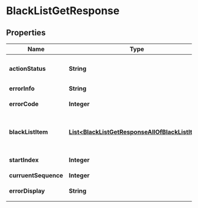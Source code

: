 

# BlackListGetResponse


## Properties

| Name | Type | Description | Notes |
|------------ | ------------- | ------------- | -------------|
|**actionStatus** | **String** | 请求处理的结果，OK 表示处理成功，FAIL 表示失败 |  [optional] |
|**errorInfo** | **String** | 错误信息 |  [optional] |
|**errorCode** | **Integer** | 错误码，0表示成功，非0表示失败 |  |
|**blackListItem** | [**List&lt;BlackListGetResponseAllOfBlackListItem&gt;**](BlackListGetResponseAllOfBlackListItem.md) | 黑名单对象数组，每一个黑名单对象都包括了 To_Account 和 AddBlackTimeStamp |  [optional] |
|**startIndex** | **Integer** | 下页拉取的起始位置，0表示已拉完 |  [optional] |
|**curruentSequence** | **Integer** | 黑名单最新的 Seq |  [optional] |
|**errorDisplay** | **String** | 详细的客户端展示信息 |  [optional] |



